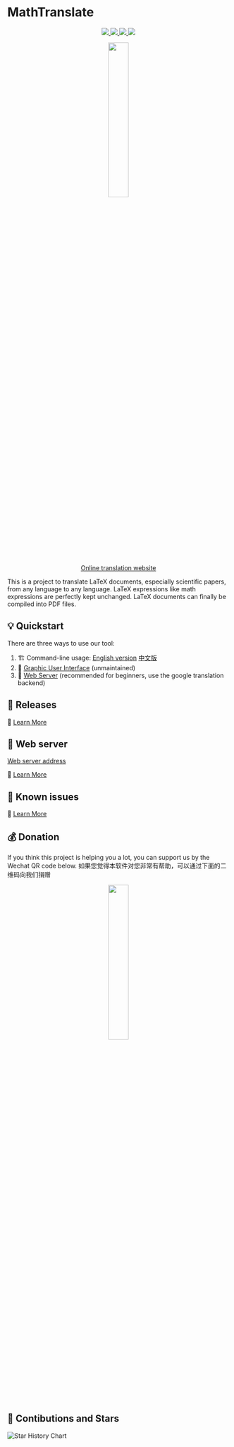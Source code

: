 # MathTranslate

<p align="center">
  <!-- PyPI -->
  <a href="https://pypi.org/project/mathtranslate/">
    <img src="https://img.shields.io/pypi/v/mathtranslate.svg?logo=pypi"/>
  </a>
  <!-- License -->
  <a href="./LICENSE">
    <img src="https://img.shields.io/badge/license-Apache%202.0-yellow.svg?logo=apache"/>
  </a>
  <!-- GUI -->
  <a href="https://github.com/SUSYUSTC/MathTranslate/releases">
    <img src="https://img.shields.io/badge/GUI-v3.1.0-red.svg?logo=appsignal"/>
  </a>
  <!-- WebServer -->
  <a href="http://mathtranslate.xyz">
    <img src="https://img.shields.io/badge/Webserver-v3.1.0-8A2BE2.svg?logo=semanticweb"/>
  </a>
</p>

<p align="center">
  <a href="https://github.com/SUSYUSTC/MathTranslate">
    <img width=30% src="logo.jpg">
  </a>
</p>

<p align="center"> <a href="http://mathtranslate.xyz"> Online translation website </a></p>

This is a project to translate LaTeX documents, especially scientific papers, from any language to any language. LaTeX expressions like math expressions are perfectly kept unchanged. LaTeX documents can finally be compiled into PDF files.

## 💡 Quickstart 

There are three ways to use our tool:

1. 🏗️ Command-line usage: [English version](https://github.com/SUSYUSTC/MathTranslate/tree/main/mathtranslate/command_line.md) [中文版](https://github.com/SUSYUSTC/MathTranslate/tree/main/mathtranslate/command_line.zh.md)
2. 👀 [Graphic User Interface](https://github.com/SUSYUSTC/MathTranslate/tree/main/gui/gui.md) (unmaintained)
3. 📄 [Web Server](https://github.com/SUSYUSTC/MathTranslate/tree/main/web/web.md) (recommended for beginners, use the google translation backend)


## 🥇 Releases

📘 [Learn More](https://github.com/SUSYUSTC/MathTranslate/blob/main/releases.md)


## 📄 Web server 
[Web server address](http://mathtranslate.xyz) 

📘 [Learn More](https://github.com/SUSYUSTC/MathTranslate/blob/main/web/web.md)


## 🐛 Known issues

📘 [Learn More](https://github.com/SUSYUSTC/MathTranslate/blob/main/issues.md)


## 💰 Donation
If you think this project is helping you a lot, you can support us by the Wechat QR code below. 如果您觉得本软件对您非常有帮助，可以通过下面的二维码向我们捐赠
<p align="center">
  <img width=30% src="https://github.com/SUSYUSTC/MathTranslate/assets/30529122/16f82637-e102-4330-82ad-bbcbdad1c19d">
</p>

## 🌟 Contibutions and Stars
<picture>
  <source media="(prefers-color-scheme: dark)" srcset="https://api.star-history.com/svg?repos=SUSYUSTC/MathTranslate&type=Date&theme=dark" />
  <source media="(prefers-color-scheme: light)" srcset="https://api.star-history.com/svg?repos=SUSYUSTC/MathTranslate&type=Date" />
  <img alt="Star History Chart" src="https://api.star-history.com/svg?repos=SUSYUSTC/MathTranslate&type=Date" />
</picture>
